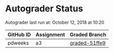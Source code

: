 # Autograder Status
Autograder last run at: October 12, 2018 at 10:20

| GitHub ID | Assignment | Graded Branch |
|-----------|------------|---------------|
| pdweeks | a3 | [graded-51ffe9](https://github.com/Fall2018COMP401-001/a3-pdweeks/tree/graded-51ffe9) | 
